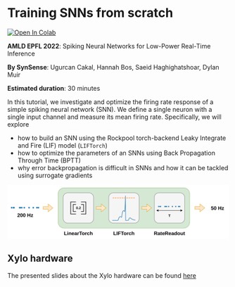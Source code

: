 # Training SNNs from scratch

[![Open In Colab](https://colab.research.google.com/assets/colab-badge.svg)](https://colab.research.google.com/github/synsense/snn-workshop-amld-2022/blob/master/3.%20Training%20SNNs%20from%20scratch/training_snn.ipynb)

**AMLD EPFL 2022**: Spiking Neural Networks for Low-Power Real-Time Inference

**By SynSense**: Ugurcan Cakal, Hannah Bos, Saeid Haghighatshoar, Dylan Muir

**Estimated duration**: 30 minutes

In this tutorial, we investigate and optimize the firing rate response of a simple spiking neural network (SNN). We define a single neuron with a single input channel and measure its mean firing rate. Specifically, we will explore

* how to build an SNN using the Rockpool torch-backend Leaky Integrate and Fire (LIF) model (`LIFTorch`)
* how to optimize the parameters of an SNNs using Back Propagation Through Time (BPTT)
* why error backpropagation is difficult in SNNs and how it can be tackled using surrogate gradients

<img src=https://raw.githubusercontent.com/synsense/snn-workshop-amld-2022/master/3.%20Training%20SNNs%20from%20scratch/figures/network.png width="1024">


## Xylo hardware 

The presented slides about the Xylo hardware can be found [here](https://docs.google.com/presentation/d/1yRfiK_XOehWH7qUWYqHbfLZEQ-QoqLxEGC7iQEjvl4o/edit?usp=sharing)
